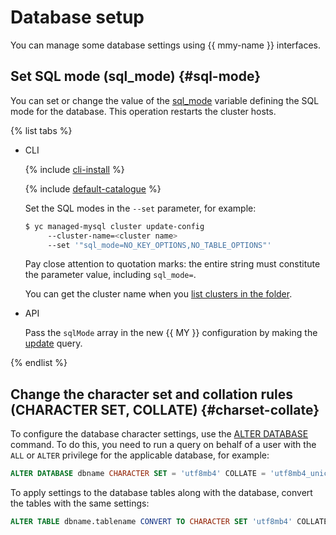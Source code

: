 # Database setup

You can manage some database settings using {{ mmy-name }} interfaces.

## Set SQL mode (sql_mode) {#sql-mode}

You can set or change the value of the [sql_mode](https://dev.mysql.com/doc/refman/5.7/en/sql-mode.html) variable defining the SQL mode for the database. This operation restarts the cluster hosts.

{% list tabs %}

- CLI

  {% include [cli-install](../../_includes/cli-install.md) %}

  {% include [default-catalogue](../../_includes/default-catalogue.md) %}

  Set the SQL modes in the `--set` parameter, for example:

  ```bash
  $ yc managed-mysql cluster update-config
       --cluster-name=<cluster name>
       --set '"sql_mode=NO_KEY_OPTIONS,NO_TABLE_OPTIONS"'
  ```

  Pay close attention to quotation marks: the entire string must constitute the parameter value, including `sql_mode=`.

  You can get the cluster name when you [list clusters in the folder](cluster-list.md).

- API

  Pass the `sqlMode` array in the new {{ MY }} configuration by making the [update](../api-ref/Cluster/update.md) query.

{% endlist %}

## Change the character set and collation rules (CHARACTER SET, COLLATE) {#charset-collate}

To configure the database character settings, use the [ALTER DATABASE](https://dev.mysql.com/doc/refman/5.7/en/charset-database.html) command. To do this, you need to run a query on behalf of a user with the `ALL` or `ALTER` privilege for the applicable database, for example:

```sql
ALTER DATABASE dbname CHARACTER SET = 'utf8mb4' COLLATE = 'utf8mb4_unicode_ci';
```

To apply settings to the database tables along with the database, convert the tables with the same settings:

```sql
ALTER TABLE dbname.tablename CONVERT TO CHARACTER SET 'utf8mb4' COLLATE 'utf8mb4_unicode_ci';
```

